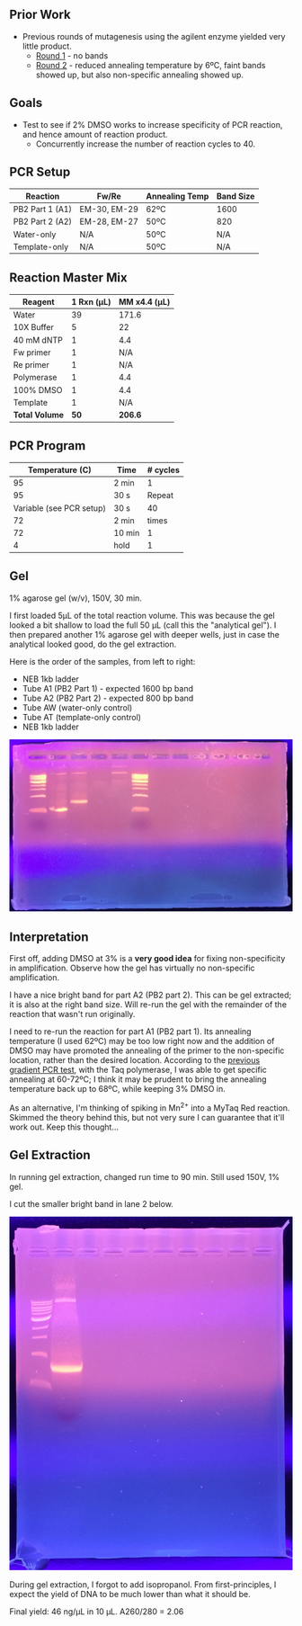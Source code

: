 
## Prior Work

- Previous rounds of mutagenesis using the agilent enzyme yielded very little product.
  - [Round 1](./20160831-mutagenesis.md) - no bands
  - [Round 2](./20160902-mutagenesis-2.md) - reduced annealing temperature by 6ºC, faint bands showed up, but also non-specific annealing showed up.

## Goals

- Test to see if 2% DMSO works to increase specificity of PCR reaction, and hence amount of reaction product.
  - Concurrently increase the number of reaction cycles to 40.

## PCR Setup

| Reaction        | Fw/Re        | Annealing Temp | Band Size |
|-----------------|--------------|----------------|-----------|
| PB2 Part 1 (A1) | EM-30, EM-29 | 62ºC           | 1600      |
| PB2 Part 2 (A2) | EM-28, EM-27 | 50ºC           | 820       |
| Water-only      | N/A          | 50ºC           | N/A       |
| Template-only   | N/A          | 50ºC           | N/A       |

## Reaction Master Mix

| Reagent      | 1 Rxn (µL) | MM x4.4 (µL) |
|--------------|------------|--------------|
| Water        | 39         | 171.6        |
| 10X Buffer   | 5          | 22           |
| 40 mM dNTP   | 1          | 4.4          |
| Fw primer    | 1          | N/A          |
| Re primer    | 1          | N/A          |
| Polymerase   | 1          | 4.4          |
| 100% DMSO    | 1          | 4.4          |
| Template     | 1          | N/A          |
| **Total Volume** | **50** | **206.6**    |

## PCR Program

| Temperature (C)      | Time           | # cycles |
|----------------------|----------------|----------|
| 95                   | 2 min          | 1        |
| 95                   | 30 s           | Repeat   |
| Variable (see PCR setup)| 30 s        | 40       |
| 72                   | 2 min          | times    |
| 72                   | 10 min         | 1        |
| 4                    | hold           | 1        |

## Gel

1% agarose gel (w/v), 150V, 30 min.

I first loaded 5µL of the total reaction volume. This was because the gel looked a bit shallow to load the full 50 µL (call this the "analytical gel"). I then prepared another 1% agarose gel with deeper wells, just in case the analytical looked good, do the gel extraction.

Here is the order of the samples, from left to right:

- NEB 1kb ladder
- Tube A1 (PB2 Part 1) - expected 1600 bp band
- Tube A2 (PB2 Part 2) - expected 800 bp band
- Tube AW (water-only control)
- Tube AT (template-only control)
- NEB 1kb ladder

![gel](./20160907-DMSO-mutagenesis.jpg)

## Interpretation

First off, adding DMSO at 3% is a **very good idea** for fixing non-specificity in amplification. Observe how the gel has virtually no non-specific amplification.

I have a nice bright band for part A2 (PB2 part 2). This can be gel extracted; it is also at the right band size. Will re-run the gel with the remainder of the reaction that wasn't run originally.

I need to re-run the reaction for part A1 (PB2 part 1). Its annealing temperature (I used 62ºC) may be too low right now and the addition of DMSO may have promoted the annealing of the primer to the non-specific location, rather than the desired location. According to the [previous gradient PCR test](./20160831-gradient-pcr.md), with the Taq polymerase, I was able to get specific annealing at 60-72ºC; I think it may be prudent to bring the annealing temperature back up to 68ºC, while keeping 3% DMSO in.

As an alternative, I'm thinking of spiking in Mn<sup>2+</sup> into a MyTaq Red reaction. Skimmed the theory behind this, but not very sure I can guarantee that it'll work out. Keep this thought...

## Gel Extraction

In running gel extraction, changed run time to 90 min. Still used 150V, 1% gel.

I cut the smaller bright band in lane 2 below.

![gel cut](./20160907-gel-cut.jpg)

During gel extraction, I forgot to add isopropanol. From first-principles, I expect the yield of DNA to be much lower than what it should be.

Final yield: 46 ng/µL in 10 µL. A260/280 = 2.06
